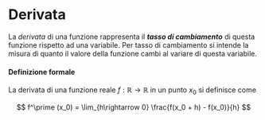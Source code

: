 # Derivata

La *derivata* di una funzione rappresenta il _**tasso di cambiamento**_ di questa funzione rispetto ad una variabile.
Per tasso di cambiamento si intende la misura di quanto il valore della funzione cambi al variare di questa variabile.

#### Definizione formale

La derivata di una funzione reale $f:\mathbb{R}\rightarrow\mathbb{R}$ in un punto $x_0$ si definisce come

$$ f^\prime (x_0) = \lim_{h\rightarrow 0} \frac{f(x_0 + h) - f(x_0)}{h} $$